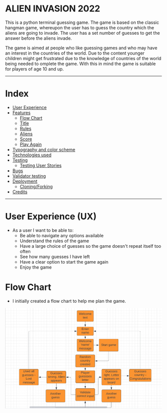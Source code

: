 # ALIEN INVASION 2022

This is a python terminal guessing game. The game is based on the classic hangman game, whereupon the user has to guess the country which the aliens are going to invade. The user has a set number of guesses to get the answer before the aliens invade.

The game is aimed at people who like guessing games and who may have an interest in the countries of the world. Due to the content younger children might get frustrated due to the knowledge of countries of the world being needed to omplete the game. With this in mind the game is suitable for players of age 10 and up.

***

# Index
* [User Experience](#user-experience-ux)
* [Features](#features)
  * [Flow Chart](#flow_chart)
  * [Title](#title)
  * [Rules](#rules)
  * [Aliens](#alien)
  * [Score](#score)
  * [Play Again](#play_again)
* [Typography and color scheme](#typography-and-color-scheme)
* [Technologies used](#technologies-used)
* [Testing](#testing)
  * [Testing User Stories](#testing-user-stories)
* [Bugs](#bugs)
* [Validator testing](#validator-testing)
* [Deployment](#deployment)
  * [Cloning/Forking](#cloningforking)
* [Credits](#credits)

***

# User Experience (UX)
* As a user I want to be able to:
    * Be able to navigate any options available
    * Understand the rules of the game
    * Have a large choice of guesses so the game doesn't repeat itself too often
    * See how many guesses I have left
    * Have a clear option to start the game again
    * Enjoy the game

# Flow Chart
* I initially created a flow chart to help me plan the game.

![Flow Chart](images/alien_invasion_flowchhart.jpg)


